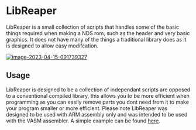 # LibReaper
LibReaper is a small collection of scripts that handles some of the basic things required when making a NDS rom, such as the header and very basic graphics. It does not have many of the things a traditional library does as it is designed to allow easy modifcation.

<a href="https://imgbb.com/"><img src="https://i.ibb.co/b1SscYT/image-2023-04-15-091739327.png" alt="image-2023-04-15-091739327" border="0"></a>

## Usage
LibReaper is designed to be a collection of independant scripts are opposed to a conventional compiled library, this allows you to be more efficient when programming as you can easily remove parts you dont need from it to make your program smaller or more efficient. Please note LibReaper was designed to be used with ARM assembly only and was intended to be used with the VASM assembler.
A simple example can be found <a href="https://github.com/FrameDroppers/LibReaper-Example">here</a>.
